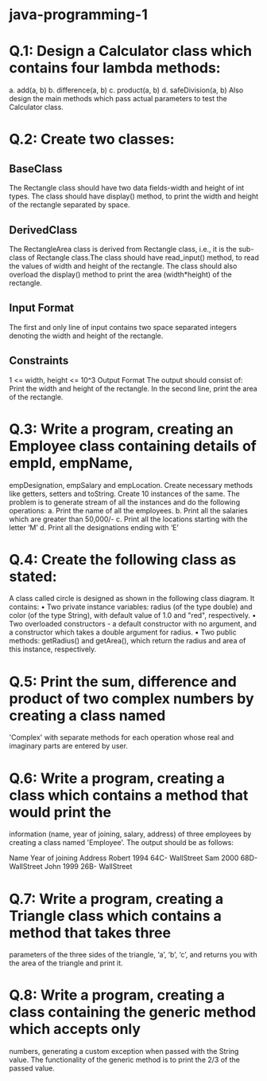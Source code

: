 # java-programming-1

# Q.1: Design a Calculator class which contains four lambda methods:

a. add(a, b)
b. difference(a, b)
c. product(a, b)
d. safeDivision(a, b)
Also design the main methods which pass actual parameters to test the Calculator class.

# Q.2: Create two classes:
## BaseClass
The Rectangle class should have two data fields-width and height of int types. The class
should have display() method, to print the width and height of the rectangle separated
by space.
## DerivedClass
The RectangleArea class is derived from Rectangle class, i.e., it is the sub-class of
Rectangle class.The class should have read_input() method, to read the values of width
and height of the rectangle. The class should also overload the display() method to print
the area (width*height) of the rectangle.
## Input Format
The first and only line of input contains two space separated integers denoting the
width and
height of the rectangle.

## Constraints
1 <= width, height <= 10^3
Output Format
The output should consist of:
Print the width and height of the rectangle.
In the second line, print the area of the rectangle.

# Q.3: Write a program, creating an Employee class containing details of empId, empName,
empDesignation, empSalary and empLocation. Create necessary methods like getters, setters
and toString. Create 10 instances of the same.
The problem is to generate stream of all the instances and do the following operations:
a. Print the name of all the employees.
b. Print all the salaries which are greater than 50,000/-
c. Print all the locations starting with the letter ‘M’
d. Print all the designations ending with ‘E’

# Q.4: Create the following class as stated:

A class called circle is designed as shown in the following class diagram. It contains:
• Two private instance variables: radius (of the type double) and color (of the type
String), with default value of 1.0 and "red", respectively.
• Two overloaded constructors - a default constructor with no argument, and a
constructor which takes a double argument for radius.
• Two public methods: getRadius() and getArea(), which return the radius and area of
this instance, respectively.

# Q.5: Print the sum, difference and product of two complex numbers by creating a class named
'Complex' with separate methods for each operation whose real and imaginary parts are
entered by user.

# Q.6: Write a program, creating a class which contains a method that would print the
information (name, year of joining, salary, address) of three employees by creating a class
named 'Employee'. The output should be as follows:

Name Year of joining Address
Robert 1994 64C- WallStreet
Sam 2000 68D- WallStreet
John 1999 26B- WallStreet

# Q.7: Write a program, creating a Triangle class which contains a method that takes three
parameters of the three sides of the triangle, ‘a’, ‘b’, ‘c’, and returns you with the area of the
triangle and print it.

# Q.8: Write a program, creating a class containing the generic method which accepts only
numbers, generating a custom exception when passed with the String value.
The functionality of the generic method is to print the 2/3 of the passed value.
